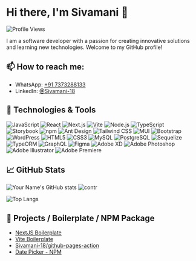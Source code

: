 # Hi there, I'm Sivamani 👋

![Profile Views](https://komarev.com/ghpvc/?username=Sivamani-18&color=blue)

I am a software developer with a passion for creating innovative solutions and learning new technologies. Welcome to my GitHub profile!

## 📫 How to reach me:
- WhatsApp: [+91 7373288133](https://wa.me/7373288133)
- LinkedIn:  [@Sivamani-18](https://www.linkedin.com/in/sivasubramaniyam-v-a2b967103/)

 

## 🔧 Technologies & Tools
![JavaScript](https://img.shields.io/badge/-JavaScript-333333?style=flat&logo=javascript)
![React](https://img.shields.io/badge/-React-333333?style=flat&logo=react)
![Next.js](https://img.shields.io/badge/-Next.js-333333?style=flat&logo=next.js)
![Vite](https://img.shields.io/badge/-Vite-333333?style=flat&logo=vite)
![Node.js](https://img.shields.io/badge/-Node.js-333333?style=flat&logo=node.js)
![TypeScript](https://img.shields.io/badge/-TypeScript-333333?style=flat&logo=typescript)
![Storybook](https://img.shields.io/badge/-Storybook-333333?style=flat&logo=storybook)
![npm](https://img.shields.io/badge/-npm-333333?style=flat&logo=npm)
![Ant Design](https://img.shields.io/badge/-AntDesign-333333?style=flat&logo=ant-design)
![Tailwind CSS](https://img.shields.io/badge/-TailwindCSS-333333?style=flat&logo=tailwind-css)
![MUI](https://img.shields.io/badge/-MUI-333333?style=flat&logo=mui)
![Bootstrap](https://img.shields.io/badge/-Bootstrap-333333?style=flat&logo=bootstrap)
![WordPress](https://img.shields.io/badge/-WordPress-333333?style=flat&logo=wordpress)
![HTML5](https://img.shields.io/badge/-HTML5-333333?style=flat&logo=html5)
![CSS3](https://img.shields.io/badge/-CSS3-333333?style=flat&logo=css3)
![MySQL](https://img.shields.io/badge/-MySQL-333333?style=flat&logo=mysql)
![PostgreSQL](https://img.shields.io/badge/-PostgreSQL-333333?style=flat&logo=postgresql)
![Sequelize](https://img.shields.io/badge/-Sequelize-333333?style=flat&logo=sequelize)
![TypeORM](https://img.shields.io/badge/-TypeORM-333333?style=flat&logo=typeorm)
![GraphQL](https://img.shields.io/badge/-GraphQL-333333?style=flat&logo=graphql)
![Figma](https://img.shields.io/badge/-Figma-333333?style=flat&logo=figma)
![Adobe XD](https://img.shields.io/badge/-AdobeXD-333333?style=flat&logo=adobe-xd)
![Adobe Photoshop](https://img.shields.io/badge/-AdobePhotoshop-333333?style=flat&logo=adobe-photoshop)
![Adobe Illustrator](https://img.shields.io/badge/-AdobeIllustrator-333333?style=flat&logo=adobe-illustrator)
![Adobe Premiere](https://img.shields.io/badge/-AdobePremiere-333333?style=flat&logo=adobe-premiere-pro)

## 📈 GitHub Stats
![Your Name's GitHub stats](https://github-readme-stats.vercel.app/api?username=Sivamani-18&theme=vue-dark&show_icons=true&hide_border=true&count_private=true)
![contr](https://github-readme-streak-stats.herokuapp.com/?user=Sivamani-18&theme=vue-dark&hide_border=true)

![Top Langs](
https://github-readme-stats.vercel.app/api/top-langs/?username=Sivamani-18&theme=vue-dark&show_icons=true&hide_border=true&layout=compact)




## 🌟 Projects / Boilerplate / NPM Package
- [NextJS Boilerplate](https://github.com/Sivamani-18/nextjs-boilerplate)
- [Vite Boilerplate](https://github.com/Sivamani-18/vite-react-ts-boilerplate)
- [Sivamani-18/github-pages-action](https://github.com/Sivamani-18/github-pages-action)
- [Date Picker - NPM](https://www.npmjs.com/package/react-multi-date-picker-calendar)


<!--
## 📊 Activity Overview
-->

<!--START_SECTION:activity-->
<!--END_SECTION:activity-->


